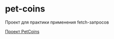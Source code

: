 # pet-coins
Проект для практики применения fetch-запросов

[Проект PetCoins](https://kuzinartemiy.github.io/pet-coins)
